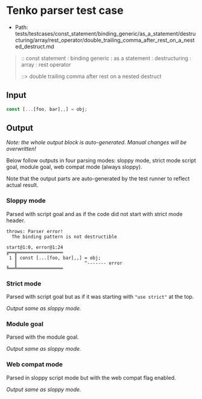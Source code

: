 # Tenko parser test case

- Path: tests/testcases/const_statement/binding_generic/as_a_statement/destructuring/array/rest_operator/double_trailing_comma_after_rest_on_a_nested_destruct.md

> :: const statement : binding generic : as a statement : destructuring : array : rest operator
>
> ::> double trailing comma after rest on a nested destruct

## Input

`````js
const [...[foo, bar],,] = obj;
`````

## Output

_Note: the whole output block is auto-generated. Manual changes will be overwritten!_

Below follow outputs in four parsing modes: sloppy mode, strict mode script goal, module goal, web compat mode (always sloppy).

Note that the output parts are auto-generated by the test runner to reflect actual result.

### Sloppy mode

Parsed with script goal and as if the code did not start with strict mode header.

`````
throws: Parser error!
  The binding pattern is not destructible

start@1:0, error@1:24
╔══╦═════════════════
 1 ║ const [...[foo, bar],,] = obj;
   ║                         ^------- error
╚══╩═════════════════

`````

### Strict mode

Parsed with script goal but as if it was starting with `"use strict"` at the top.

_Output same as sloppy mode._

### Module goal

Parsed with the module goal.

_Output same as sloppy mode._

### Web compat mode

Parsed in sloppy script mode but with the web compat flag enabled.

_Output same as sloppy mode._
